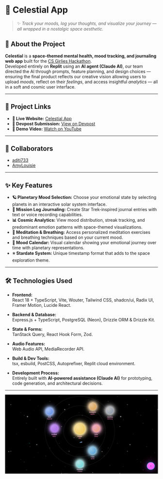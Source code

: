# 🌌 Celestial App

> ✨ *Track your moods, log your thoughts, and visualize your journey — all wrapped in a nostalgic space aesthetic.*

## 💫 About the Project

**Celestial** is a **space-themed mental health, mood tracking, and journaling web app** built for the [CS Girlies Hackathon](https://csgirlies.devpost.com/).  
Developed entirely on **Replit** using an **AI agent (Claude AI)**, our team directed the AI through prompts, feature planning, and design choices — ensuring the final product reflects our creative vision allowing users to upload *moods*, reflect on their *feelings*, and access insightful *analytics* — all in a soft and cosmic user interface.

---
## 🔗 Project Links
- **🌠 Live Website:** [Celestial App](https://celestial-team42.replit.app/mood-tracker)
- **🚀 Devpost Submission:** [View on Devpost](https://devpost.com/software/celestial-uhicfb?ref_content=user-portfolio&ref_feature=in_progress)
- **🎥 Demo Video:** [Watch on YouTube](https://youtu.be/SdqGiu5BsFg?si=1iU3nfChAUNF6Q8o)
---
## 👥 Collaborators

- [aditi733](https://github.com/aditi733)
- [AmyLouisie](https://github.com/AmyLouisie)

---

## ✨ Key Features
- **🪐 Planetary Mood Selection:** Choose your emotional state by selecting planets in an interactive solar system interface.  
- **📝 Mission Log Journaling:** Create Star Trek-inspired journal entries with text or voice recording capabilities.  
- **📊 Cosmic Analytics:** View mood distribution, streak tracking, and predominant emotion patterns with space-themed visualizations.  
- **🧘 Meditation & Breathing:** Access personalized meditation exercises and breathing techniques based on your current mood.  
- **📅 Mood Calendar:** Visual calendar showing your emotional journey over time with planetary representations.  
- **⭐ Stardate System:** Unique timestamp format that adds to the space exploration theme.
---
## 🛠️ Technologies Used

- **Frontend:**  
  React 18 + TypeScript, Vite, Wouter, Tailwind CSS, shadcn/ui, Radix UI, Framer Motion, Lucide React.

- **Backend & Database:**  
  Express.js + TypeScript, PostgreSQL (Neon), Drizzle ORM & Drizzle Kit.

- **State & Forms:**  
  TanStack Query, React Hook Form, Zod.

- **Audio Features:**  
  Web Audio API, MediaRecorder API.

- **Build & Dev Tools:**  
  tsx, esbuild, PostCSS, Autoprefixer, Replit cloud environment.

- **Development Process:**  
  Entirely built with **AI-powered assistance (Claude AI)** for prototyping, code generation, and architectural decisions.
---
![Mood Tracker](./attached_assets/mood.png)  


